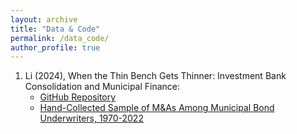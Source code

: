 ```yaml
---
layout: archive
title: "Data & Code"
permalink: /data_code/
author_profile: true
---
```


1. Li (2024), When the Thin Bench Gets Thinner: Investment Bank Consolidation and Municipal Finance:
	- [GitHub Repository](https://github.com/renping-li/MuniUnderwriterMA)
	- [Hand-Collected Sample of M&As Among Municipal Bond Underwriters, 1970-2022](https://github.com/renping-li/MuniUnderwriterMA/blob/main/SCRIPT_hand_search_M%26A.csv)